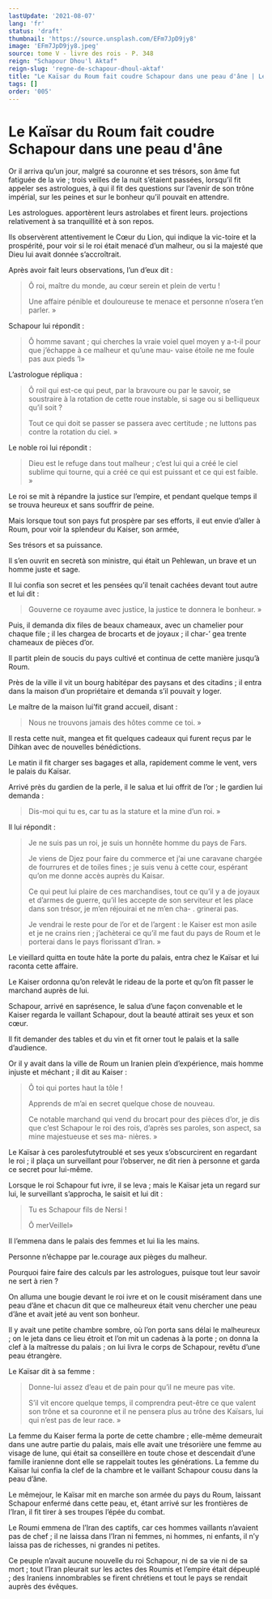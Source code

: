 ```yaml
---
lastUpdate: '2021-08-07'
lang: 'fr'
status: 'draft'
thumbnail: 'https://source.unsplash.com/EFm7JpD9jy8'
image: 'EFm7JpD9jy8.jpeg'
source: tome V - livre des rois - P. 348
reign: "Schapour Dhou'l Aktaf"
reign-slug: 'regne-de-schapour-dhoul-aktaf'
title: "Le Kaïsar du Roum fait coudre Schapour dans une peau d'âne | Le Livre des Rois | Shâhnâmeh"
tags: []
order: '005'
---
```


<!-- LTeX: language=fr -->

# Le Kaïsar du Roum fait coudre Schapour dans une peau d'âne

Or il arriva qu’un jour, malgré sa couronne et ses trésors, son âme fut fatiguée de la vie ; trois veilles de la nuit s’étaient passées, lorsqu’il fit appeler ses astrologues, à qui il fit des questions sur l’avenir de son trône impérial, sur les peines et sur le bonheur qu’il pouvait en attendre.

Les astrologues. apportèrent leurs astrolabes et firent leurs. projections relativement à sa tranquillité et à son repos.

Ils observèrent attentivement le Cœur du Lion, qui indique la vic-toire et la prospérité, pour voir si le roi était menacé d’un malheur, ou si la majesté que Dieu lui avait donnée s’accroîtrait.

Après avoir fait leurs observations, l’un d’eux dit :

> Ô roi, maître du monde, au cœur serein et plein de vertu !
>
> Une affaire pénible et douloureuse te menace et personne n’osera t’en parler. »

Schapour lui répondit :

> Ô homme savant ; qui cherches la vraie voiel quel moyen y a-t-il pour que j’échappe à ce malheur et qu’une mau-
vaise étoile ne me foule pas aux pieds ’I»

L’astrologue répliqua :

> Ô roil qui est-ce qui peut, par la bravoure ou par le savoir, se soustraire à la rotation de cette roue instable, si sage ou si belliqueux qu’il soit ?
>
> Tout ce qui doit se passer se passera avec certitude ; ne luttons pas contre la rotation du ciel. »

Le noble roi lui répondit :

> Dieu est le refuge dans tout malheur ; c’est lui qui a créé le ciel sublime qui tourne, qui a créé ce qui est puissant et ce qui est faible. »

Le roi se mit à répandre la justice sur l’empire, et pendant quelque temps il se trouva heureux et sans souffrir de peine.

Mais lorsque tout son pays fut prospère par ses efforts, il eut envie d’aller à Roum, pour voir la splendeur du Kaiser, son armée,

Ses trésors et sa puissance.

Il s’en ouvrit en secretà son ministre, qui était un Pehlewan, un brave et un homme juste et sage.

Il lui confia son secret et les pensées qu’il tenait cachées devant tout autre et lui dit :

> Gouverne ce royaume avec justice, la justice te donnera le bonheur. »

Puis, il demanda dix files de beaux chameaux, avec un chamelier pour chaque file ; il les chargea de brocarts et de joyaux ; il char-’ gea trente chameaux de pièces d’or.

Il partit plein de soucis du pays cultivé et continua de cette manière jusqu’à Roum.

Près de la ville il vit un bourg habitépar des paysans et des citadins ; il entra dans la maison d’un propriétaire et demanda s’il pouvait y loger.

Le maître de la maison lui’fit grand accueil, disant :

> Nous ne trouvons jamais des hôtes comme ce toi. »

Il resta cette nuit, mangea et fit quelques cadeaux qui furent reçus par le Dihkan avec de nouvelles bénédictions.

Le matin il fit charger ses bagages et alla, rapidement comme le vent, vers le palais du Kaïsar.

Arrivé près du gardien de la perle, il le salua et lui offrit de l’or ; le gardien lui demanda :

> Dis-moi qui tu es, car tu as la stature et la mine d’un roi. »

Il lui répondit :

> Je ne suis pas un roi, je suis un honnête homme du pays de Fars.
>
> Je viens de Djez pour faire du commerce et j’ai une caravane chargée de fourrures et de toiles fines ; je suis venu à cette cour, espérant qu’on me donne accès auprès du Kaisar.
>
> Ce qui peut lui plaire de ces marchandises, tout ce qu’il y a de joyaux et d’armes de guerre, qu’il les accepte de son serviteur et les place dans son trésor, je m’en réjouirai et ne m’en cha-
. grinerai pas.
>
> Je vendrai le reste pour de l’or et de l’argent : le Kaiser est mon asile et je ne crains rien ; j’achèterai ce qu’il me faut du pays de Roum et le porterai dans le pays florissant d’Iran. »

Le vieillard quitta en toute hâte la porte du palais, entra chez le Kaïsar et lui raconta cette affaire.

Le Kaiser ordonna qu’on relevât le rideau de la porte et qu’on fît passer le marchand auprès de lui.

Schapour, arrivé en saprésence, le salua d’une façon convenable et le Kaiser regarda le vaillant Schapour, dout la beauté attirait ses yeux et son cœur.

Il fit demander des tables et du vin et fit orner tout le palais et la salle d’audience.

Or il y avait dans la ville de Roum un Iranien plein d’expérience, mais homme injuste et méchant ; il dit au Kaiser :

> Ô toi qui portes haut la tôle !
>
> Apprends de m’ai en secret quelque chose de nouveau.
>
> Ce notable marchand qui vend du brocart pour des pièces d’or, je dis que c’est Schapour le roi des rois, d’après ses paroles, son aspect, sa mine majestueuse et ses ma- nières. »

Le Kaïsar à ces parolesfutytroublé et ses yeux s’obscurcirent en regardant le roi ; il plaça un surveillant pour l’observer, ne dit rien à personne et garda ce secret pour lui-même.

Lorsque le roi Schapour fut ivre, il se leva ; mais le Kaïsar jeta un regard sur lui, le surveillant s’approcha, le saisit et lui dit :

> Tu es Schapour fils de Nersi !
>
> Ô merVeiIlel»

Il l’emmena dans le palais des femmes et lui lia les mains.

Personne n’échappe par le.courage aux pièges du malheur.

Pourquoi faire faire des calculs par les astrologues, puisque tout leur savoir ne sert à rien ?

On alluma une bougie devant le roi ivre et on le cousit misérament dans une peau d’âne et chacun dit que ce malheureux était venu chercher une peau d’âne et avait jeté au vent son bonheur.

Il y avait une petite chambre sombre, où l’on porta sans délai le malheureux ; on le jeta dans ce lieu étroit et l’on mit un cadenas à la porte ; on donna la clef à la maîtresse du palais ; on lui livra le corps de Schapour, revêtu d’une peau étrangère.

Le Kaïsar dit à sa femme :

> Donne-lui assez d’eau et de pain pour qu’il ne meure pas vite.
>
> S’il vit encore quelque temps, il comprendra peut-être ce que valent son trône et sa couronne et il ne pensera plus au trône des Kaïsars, lui qui n’est pas de leur race. »

La femme du Kaiser ferma la porte de cette chambre ; elle-même demeurait dans une autre partie du palais, mais elle avait une trésorière une femme au visage de lune, qui était sa conseillère en toute chose et descendait d’une famille iranienne dont elle se rappelait toutes les générations. 
 La femme du Kaïsar lui confia la clef de la chambre et le vaillant Schapour cousu dans la peau d’âne.

Le mêmejour, le Kaïsar mit en marche son armée du pays du Roum, laissant Schapour enfermé dans cette peau, et, étant arrivé sur les frontières de l’Iran, il fit tirer à ses troupes l’épée du combat.

Le Roumi emmena de l’Iran des captifs, car ces hommes vaillants n’avaient pas de chef ; il ne laissa dans l’Iran ni femmes, ni hommes, ni enfants, il n’y laissa pas de richesses, ni grandes ni petites.

Ce peuple n’avait aucune nouvelle du roi Schapour, ni de sa vie ni de sa mort ; tout l’Iran pleurait sur les actes des Roumis et l’empire était dépeuplé ; des Iraniens innombrables se firent chrétiens et tout le pays se rendait auprès des évêques.
